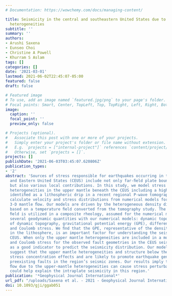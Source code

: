 ```yaml
---
# Documentation: https://wowchemy.com/docs/managing-content/

title: Seismicity in the central and southeastern United States due to upper mantle
  heterogeneities
subtitle: ''
summary: ''
authors:
- Arushi Saxena
- Eunseo Choi
- Christine A Powell
- Khurram S Aslam
tags: []
categories: []
date: '2021-03-01'
lastmod: 2021-06-02T22:45:07-05:00
featured: false
draft: false

# Featured image
# To use, add an image named `featured.jpg/png` to your page's folder.
# Focal points: Smart, Center, TopLeft, Top, TopRight, Left, Right, BottomLeft, Bottom, BottomRight.
image:
  caption: ''
  focal_point: ''
  preview_only: false

# Projects (optional).
#   Associate this post with one or more of your projects.
#   Simply enter your project's folder or file name without extension.
#   E.g. `projects = ["internal-project"]` references `content/project/deep-learning/index.md`.
#   Otherwise, set `projects = []`.
projects: []
publishDate: '2021-06-03T03:45:07.620806Z'
publication_types:
- '2'
abstract: 'Sources of stress responsible for earthquakes occurring in the Central
  and Eastern United States (CEUS) include not only far-ﬁeld plate boundary forces
  but also various local contributions. In this study, we model stress ﬁelds due to
  heterogeneities in the upper mantle beneath the CEUS including a high-velocity feature
  identiﬁed as a lithospheric drip in a recent regional P-wave tomography study. We
  calculate velocity and stress distributions from numerical models for instantaneous
  3-D mantle ﬂow. Our models are driven by the heterogeneous density distribution
  based on a temperature ﬁeld converted from the tomography study. The temperature
  ﬁeld is utilized in a composite rheology, assumed for the numerical models. We compute
  several geodynamic quantities with our numerical models: dynamic topography, rate
  of dynamic topography, gravitational potential energy (GPE), differential stress,
  and Coulomb stress. We ﬁnd that the GPE, representative of the density anomalies
  in the lithosphere, is an important factor for understanding the seismicity of the
  CEUS. When only the upper mantle heterogeneities are included in a model, differential
  and Coulomb stress for the observed fault geometries in the CEUS seismic zones acts
  as a good indicator to predict the seismicity distribution. Our modelling results
  suggest that the upper mantle heterogeneities and structure below the CEUS have
  stress concentration effects and are likely to promote earthquake generation at
  preexisting faults in the region’s seismic zones. Our results imply that the mantle
  ﬂow due to the upper-mantle heterogeneities can cause stress perturbations, which
  could help explain the intraplate seismicity in this region.'
publication: '*Geophysical Journal International*'
url_pdf: "/uploads/Saxena et al. - 2021 - Geophysical Journal International - Seismicity and upper mantle heterogeneity in the CEUS.pdf"
doi: 10.1093/gji/ggab051
---
```


